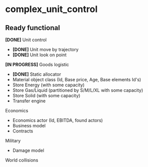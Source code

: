 # complex_unit_control

## Ready functional
**[DONE]** Unit control
* **[DONE]** Unit move by trajectory
* **[DONE]** Unit look on point

**[IN PROGRESS]** Goods logistic
* **[DONE]** Static allocator
* Material object class (Id, Base price, Age, Base elements Id's)
* Store Energy (with some capacity)
* Store Gas/Liquid (partitioned by S/M/L/XL with some capacity)
* Store Solid (with some capacity)
* Transfer engine

Economics
* Economics actor (Id, EBITDA, found actors)
* Business model
* Contracts

Military
* Damage model

World collisions